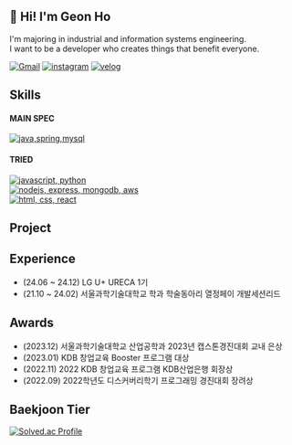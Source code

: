 
## 👋 Hi! I'm Geon Ho 

I'm majoring in industrial and information systems engineering. 
<br/> I want to be a developer who creates things that benefit everyone.

[![Gmail](http://img.shields.io/badge/-Gmail-EA4335?style=for-the-badge&logo=gmail&logoColor=white)](mailto:geonh1016@gmail.com)
[![instagram](https://img.shields.io/badge/instagram-E4405F?style=for-the-badge&logo=instagram&logoColor=white)](https://www.instagram.com/gunoguno_/)
[![velog](https://img.shields.io/badge/velog-20C997?style=for-the-badge&logo=velog&logoColor=white)](https://velog.io/@geonh/posts) 


## Skills

#### MAIN SPEC
<a href="https://github.com/heogeonho">
  <img src="https://skillicons.dev/icons?i=java,spring,mysql" title="java,spring,mysql" />
</a>

#### TRIED
<a href="https://github.com/heogeonho">
  <img src="https://skillicons.dev/icons?i=js,py" title="javascript, python" />
</a>
<br/>
<a href="https://github.com/heogeonho">
  <img src="https://skillicons.dev/icons?i=nodejs,express,mongodb,aws" title="nodejs, express, mongodb, aws"/>
</a>
<br/>
<a href="https://github.com/heogeonho">
  <img src="https://skillicons.dev/icons?i=html,css,react" title="html, css, react"/>
</a>

## Project



## Experience
- (24.06 ~ 24.12) LG U+ URECA 1기
- (21.10 ~ 24.02) 서울과학기술대학교 학과 학술동아리 열정페이 개발세션리드

## Awards
- (2023.12) 서울과학기술대학교 산업공학과 2023년 캡스톤경진대회 교내 은상 
- (2023.01) KDB 창업교육 Booster 프로그램 대상 
- (2022.11) 2022 KDB 창업교육 프로그램 KDB산업은행 회장상
- (2022.09) 2022학년도 디스커버리학기 프로그래밍 경진대회 장려상 
  
## Baekjoon Tier

[![Solved.ac Profile](http://mazassumnida.wtf/api/v2/generate_badge?boj=gjrjsgh1016)](https://solved.ac/gjrjsgh1016/)


<!--
**heogeonho/heogeonho** is a ✨ _special_ ✨ repository because its `README.md` (this file) appears on your GitHub profile.

Here are some ideas to get you started:

- 🔭 I’m currently working on ...
- 🌱 I’m currently learning ...
- 👯 I’m looking to collaborate on ...
- 🤔 I’m looking for help with ...
- 💬 Ask me about ...
- 📫 How to reach me: ...
- 😄 Pronouns: ...
- ⚡ Fun fact: ...
-->
